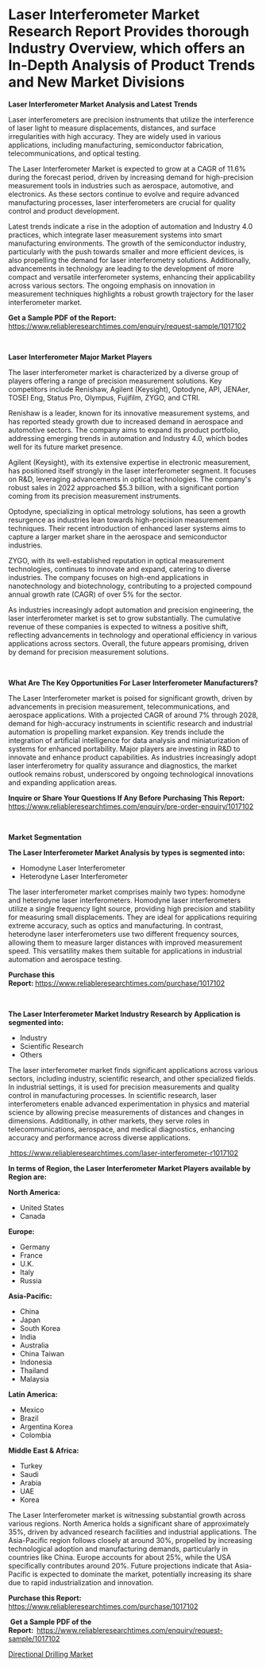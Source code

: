 <p><h1>Laser Interferometer Market Research Report Provides thorough Industry Overview, which offers an In-Depth Analysis of Product Trends and New Market Divisions</h1></p><p><strong>Laser Interferometer Market Analysis and Latest Trends</strong></p>
<p><p>Laser interferometers are precision instruments that utilize the interference of laser light to measure displacements, distances, and surface irregularities with high accuracy. They are widely used in various applications, including manufacturing, semiconductor fabrication, telecommunications, and optical testing. </p><p>The Laser Interferometer Market is expected to grow at a CAGR of 11.6% during the forecast period, driven by increasing demand for high-precision measurement tools in industries such as aerospace, automotive, and electronics. As these sectors continue to evolve and require advanced manufacturing processes, laser interferometers are crucial for quality control and product development.</p><p>Latest trends indicate a rise in the adoption of automation and Industry 4.0 practices, which integrate laser measurement systems into smart manufacturing environments. The growth of the semiconductor industry, particularly with the push towards smaller and more efficient devices, is also propelling the demand for laser interferometry solutions. Additionally, advancements in technology are leading to the development of more compact and versatile interferometer systems, enhancing their applicability across various sectors. The ongoing emphasis on innovation in measurement techniques highlights a robust growth trajectory for the laser interferometer market.</p></p>
<p><strong>Get a Sample PDF of the Report:&nbsp;</strong> <a href="https://www.reliableresearchtimes.com/enquiry/request-sample/1017102?utm_campaign=2338&utm_medium=2&utm_source=Github&utm_content=ia&utm_term=17022025&utm_id=laser-interferometer">https://www.reliableresearchtimes.com/enquiry/request-sample/1017102</a></p>
<p>&nbsp;</p>
<p><strong>Laser Interferometer Major Market Players</strong></p>
<p><p>The laser interferometer market is characterized by a diverse group of players offering a range of precision measurement solutions. Key competitors include Renishaw, Agilent (Keysight), Optodyne, API, JENAer, TOSEI Eng, Status Pro, Olympus, Fujifilm, ZYGO, and CTRI.</p><p>Renishaw is a leader, known for its innovative measurement systems, and has reported steady growth due to increased demand in aerospace and automotive sectors. The company aims to expand its product portfolio, addressing emerging trends in automation and Industry 4.0, which bodes well for its future market presence.</p><p>Agilent (Keysight), with its extensive expertise in electronic measurement, has positioned itself strongly in the laser interferometer segment. It focuses on R&D, leveraging advancements in optical technologies. The company's robust sales in 2022 approached $5.3 billion, with a significant portion coming from its precision measurement instruments.</p><p>Optodyne, specializing in optical metrology solutions, has seen a growth resurgence as industries lean towards high-precision measurement techniques. Their recent introduction of enhanced laser systems aims to capture a larger market share in the aerospace and semiconductor industries.</p><p>ZYGO, with its well-established reputation in optical measurement technologies, continues to innovate and expand, catering to diverse industries. The company focuses on high-end applications in nanotechnology and biotechnology, contributing to a projected compound annual growth rate (CAGR) of over 5% for the sector.</p><p>As industries increasingly adopt automation and precision engineering, the laser interferometer market is set to grow substantially. The cumulative revenue of these companies is expected to witness a positive shift, reflecting advancements in technology and operational efficiency in various applications across sectors. Overall, the future appears promising, driven by demand for precision measurement solutions.</p></p>
<p>&nbsp;</p>
<p><strong>What Are The Key Opportunities For Laser Interferometer Manufacturers?</strong></p>
<p><p>The Laser Interferometer market is poised for significant growth, driven by advancements in precision measurement, telecommunications, and aerospace applications. With a projected CAGR of around 7% through 2028, demand for high-accuracy instruments in scientific research and industrial automation is propelling market expansion. Key trends include the integration of artificial intelligence for data analysis and miniaturization of systems for enhanced portability. Major players are investing in R&D to innovate and enhance product capabilities. As industries increasingly adopt laser interferometry for quality assurance and diagnostics, the market outlook remains robust, underscored by ongoing technological innovations and expanding application areas.</p></p>
<p><strong>Inquire or Share Your Questions If Any Before Purchasing This Report:</strong> <a href="https://www.reliableresearchtimes.com/enquiry/pre-order-enquiry/1017102?utm_campaign=2338&utm_medium=2&utm_source=Github&utm_content=ia&utm_term=17022025&utm_id=laser-interferometer">https://www.reliableresearchtimes.com/enquiry/pre-order-enquiry/1017102</a></p>
<p>&nbsp;</p>
<p><strong>Market Segmentation</strong></p>
<p><strong>The Laser Interferometer Market Analysis by types is segmented into:</strong></p>
<p><ul><li>Homodyne Laser Interferometer</li><li>Heterodyne Laser Interferometer</li></ul></p>
<p><p>The laser interferometer market comprises mainly two types: homodyne and heterodyne laser interferometers. Homodyne laser interferometers utilize a single frequency light source, providing high precision and stability for measuring small displacements. They are ideal for applications requiring extreme accuracy, such as optics and manufacturing. In contrast, heterodyne laser interferometers use two different frequency sources, allowing them to measure larger distances with improved measurement speed. This versatility makes them suitable for applications in industrial automation and aerospace testing.</p></p>
<p><strong>Purchase this Report:&nbsp;</strong><a href="https://www.reliableresearchtimes.com/purchase/1017102?utm_campaign=2338&utm_medium=2&utm_source=Github&utm_content=ia&utm_term=17022025&utm_id=laser-interferometer">https://www.reliableresearchtimes.com/purchase/1017102</a></p>
<p>&nbsp;</p>
<p><strong>The Laser Interferometer Market Industry Research by Application is segmented into:</strong></p>
<p><ul><li>Industry</li><li>Scientific Research</li><li>Others</li></ul></p>
<p><p>The laser interferometer market finds significant applications across various sectors, including industry, scientific research, and other specialized fields. In industrial settings, it is used for precision measurements and quality control in manufacturing processes. In scientific research, laser interferometers enable advanced experimentation in physics and material science by allowing precise measurements of distances and changes in dimensions. Additionally, in other markets, they serve roles in telecommunications, aerospace, and medical diagnostics, enhancing accuracy and performance across diverse applications.</p></p>
<p><a href="https://www.reliableresearchtimes.com/laser-interferometer-r1017102?utm_campaign=2338&utm_medium=2&utm_source=Github&utm_content=ia&utm_term=17022025&utm_id=laser-interferometer">&nbsp;https://www.reliableresearchtimes.com/laser-interferometer-r1017102</a></p>
<p><strong>In terms of Region, the Laser Interferometer Market Players available by Region are:</strong></p>
<p>
    <p> <strong> North America: </strong>
        <ul>
            <li>United States</li>
            <li>Canada</li>
        </ul>
        </p> 
    <p> <strong> Europe: </strong>
        <ul>
            <li>Germany</li>
            <li>France</li>
            <li>U.K.</li>
            <li>Italy</li>
            <li>Russia</li>
        </ul>
        </p> 
    <p> <strong> Asia-Pacific: </strong>
        <ul>
            <li>China</li>
            <li>Japan</li>
            <li>South Korea</li>
            <li>India</li>
            <li>Australia</li>
            <li>China Taiwan</li>
            <li>Indonesia</li>
            <li>Thailand</li>
            <li>Malaysia</li>
        </ul>
        </p> 
    <p> <strong> Latin America: </strong>
        <ul>
            <li>Mexico</li>
            <li>Brazil</li>
            <li>Argentina Korea</li>
            <li>Colombia</li>
        </ul>
        </p> 
    <p> <strong> Middle East & Africa: </strong>
        <ul>
            <li>Turkey</li>
            <li>Saudi</li>
            <li>Arabia</li>
            <li>UAE</li>
            <li>Korea</li>
        </ul>
    </p>
    </p>
<p><p>The Laser Interferometer market is witnessing substantial growth across various regions. North America holds a significant share of approximately 35%, driven by advanced research facilities and industrial applications. The Asia-Pacific region follows closely at around 30%, propelled by increasing technological adoption and manufacturing demands, particularly in countries like China. Europe accounts for about 25%, while the USA specifically contributes around 20%. Future projections indicate that Asia-Pacific is expected to dominate the market, potentially increasing its share due to rapid industrialization and innovation.</p></p>
<p><strong>Purchase this Report: </strong><a href="https://www.reliableresearchtimes.com/purchase/1017102?utm_campaign=2338&utm_medium=2&utm_source=Github&utm_content=ia&utm_term=17022025&utm_id=laser-interferometer">https://www.reliableresearchtimes.com/purchase/1017102</a></p>
<p>&nbsp;<strong>Get a Sample PDF of the Report:&nbsp;&nbsp;</strong><a href="https://www.reliableresearchtimes.com/enquiry/request-sample/1017102?utm_campaign=2338&utm_medium=2&utm_source=Github&utm_content=ia&utm_term=17022025&utm_id=laser-interferometer">https://www.reliableresearchtimes.com/enquiry/request-sample/1017102</a></p>
<p><strong></strong></p>
<p><p><a href="https://github.com/skerretflossie9297/Market-Research-Report-List-1/blob/main/directional-drilling-market.md?utm_campaign=2338&utm_medium=2&utm_source=Github&utm_content=ia&utm_term=17022025&utm_id=laser-interferometer">Directional Drilling Market</a></p></p>